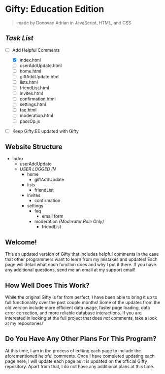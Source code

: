 # Gifty: Education Edition
> made by Donovan Adrian in JavaScript, HTML, and CSS


## ***Task List***
- [ ] Add Helpful Comments
  - [x] index.html
  - [ ] userAddUpdate.html
  - [ ] home.html 
  - [ ] giftAddUpdate.html
  - [ ] lists.html
  - [ ] friendList.html
  - [ ] invites.html
  - [ ] confirmation.html
  - [ ] settings.html 
  - [ ] faq.html
  - [ ] moderation.html
  - [ ] passOp.js
- [ ] Keep Gifty:EE updated with Gifty


## Website Structure
- index
  - userAddUpdate
  - *USER LOGGED IN*
    - home
      - giftAddUpdate
    - lists
      - friendList
    - invites
      - confirmation
    - settings
      - faq
        - email form
      - moderation *\(Moderator Role Only)*
        - friendList


## Welcome!
This an updated version of Gifty that includes helpful 
comments in the case that other programmers want to 
learn from my mistakes and updates! Each page will detail 
what each function does and why I put it there. If you have 
any additional questions, send me an email at my support 
email!


## How Well Does This Work?
While the original Gifty is far from perfect, I have been 
able to bring it up to full functionality over the past 
couple months! Some of the updates from the old version 
include more efficient data usage, faster page loading, 
data error correction, and more reliable database 
interactions. If you are interested in looking at the full 
project that does *not* comments, take a look at my 
repositories!


## Do You Have Any Other Plans For This Program?
At this time, I am in the process of editing each page to 
include the aforementioned helpful comments. Once I have 
completed updating each page here, I will update each page 
as it is updated on the official Gifty repository. Apart from 
that, I do not have any additional plans at this time.